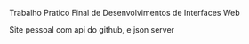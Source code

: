 Trabalho Pratico Final de Desenvolvimentos de Interfaces Web

Site pessoal com api do github, e json server
